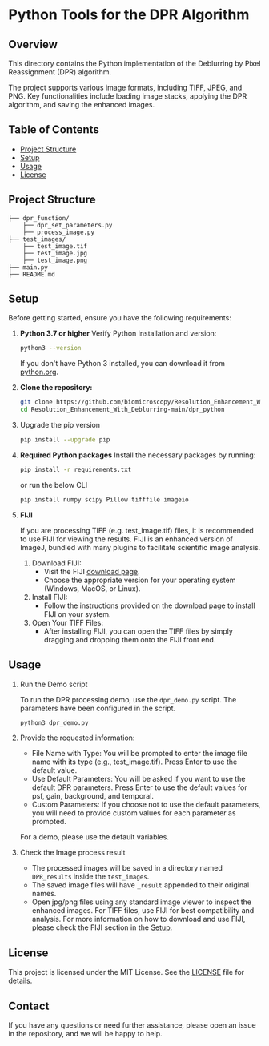 
# Python Tools for the DPR Algorithm

## Overview

This directory contains the Python implementation of the Deblurring by Pixel Reassignment (DPR) algorithm.

The project supports various image formats, including TIFF, JPEG, and PNG. Key functionalities include loading image stacks, applying the DPR algorithm, and saving the enhanced images.

## Table of Contents

- [Project Structure](#project-structure)
- [Setup](#setup)
- [Usage](#usage)
- [License](#license)

## Project Structure

```plaintext
├── dpr_function/
    ├── dpr_set_parameters.py
    ├── process_image.py
├── test_images/
    ├── test_image.tif
    ├── test_image.jpg
    ├── test_image.png
├── main.py
├── README.md
```

## Setup

Before getting started, ensure you have the following requirements:
1. **Python 3.7 or higher**
    Verify Python installation and version: 
    ```sh
    python3 --version
    ```
    If you don't have Python 3 installed, you can download it from [python.org](https://www.python.org/downloads/).
1. **Clone the repository:**

    ```bash
    git clone https://github.com/biomicroscopy/Resolution_Enhancement_With_Deblurring.git
    cd Resolution_Enhancement_With_Deblurring-main/dpr_python
    ```
1. Upgrade the pip version
    ```sh
    pip install --upgrade pip
    ```
1. **Required Python packages**
    Install the necessary packages by running:
    ```sh
    pip install -r requirements.txt
    ```
    or run the below CLI
    ```sh
    pip install numpy scipy Pillow tifffile imageio
    ```
1. **FIJI**

   If you are processing TIFF (e.g. test_image.tif) files, it is recommended to use FIJI for viewing the results. FIJI is an enhanced version of ImageJ, bundled with many plugins to facilitate scientific image analysis.
    1. Download FIJI:
       - Visit the FIJI [download page](https://imagej.net/software/fiji/downloads).
       - Choose the appropriate version for your operating system (Windows, MacOS, or Linux).
    1. Install FIJI:
       - Follow the instructions provided on the download page to install FIJI on your system.
    1. Open Your TIFF Files:
       - After installing FIJI, you can open the TIFF files by simply dragging and dropping them onto the FIJI front end.

## Usage
1. Run the Demo script

    To run the DPR processing demo, use the `dpr_demo.py` script. The parameters have been configured in the script.

    ```bash
    python3 dpr_demo.py
    ```
1. Provide the requested information:

    - File Name with Type: You will be prompted to enter the image file name with its type (e.g., test_image.tif). Press Enter to use the default value.
    - Use Default Parameters: You will be asked if you want to use the default DPR parameters. Press Enter to use the default values for psf, gain, background, and temporal.
    - Custom Parameters: If you choose not to use the default parameters, you will need to provide custom values for each parameter as prompted.

    For a demo, please use the default variables.
1. Check the Image process result
    -   The processed images will be saved in a directory named `DPR_results` inside the `test_images`.
    -   The saved image files will have `_result` appended to their original names.
    -   Open jpg/png files using any standard image viewer to inspect the enhanced images. For TIFF files, use FIJI for best compatibility and analysis. For more information on how to download and use FIJI, please check the FIJI section in the [Setup](#setup).

## License
This project is licensed under the MIT License. See the [LICENSE](https://github.com/biomicroscopy/Resolution_Enhancement_With_Deblurring/blob/main/LICENSE) file for details.

## Contact
If you have any questions or need further assistance, please open an issue in the repository, and we will be happy to help.

